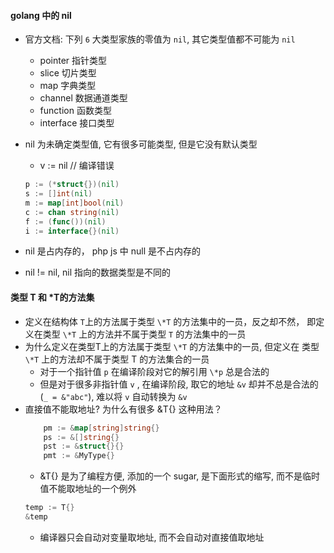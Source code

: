 #### golang 中的 nil
 - 官方文档: 下列 `6` 大类型家族的零值为 `nil`, 其它类型值都不可能为 `nil`
 	+ pointer 指针类型
 	+ slice 切片类型
 	+ map 字典类型
 	+ channel 数据通道类型
 	+ function 函数类型
 	+ interface 接口类型

 - nil 为未确定类型值, 它有很多可能类型, 但是它没有默认类型
 	+ v := nil // 编译错误
 	```go
 	p := (*struct{})(nil)
	s := []int(nil)
	m := map[int]bool(nil)
	c := chan string(nil)
	f := (func())(nil)
	i := interface{}(nil)
 	```

 - nil 是占内存的， php js 中 null 是不占内存的
 - nil != nil, nil 指向的数据类型是不同的


#### 类型 T 和 \*T的方法集
 - 定义在结构体 `T`上的方法属于类型 `\*T` 的方法集中的一员，反之却不然，
 即定义在类型 `\*T` 上的方法并不属于类型 `T` 的方法集中的一员
 - 为什么定义在类型T上的方法属于类型 `\*T` 的方法集中的一员, 但定义在 类型 `\*T` 
 上的方法却不属于类型 T 的方法集合的一员
 	+ 对于一个指针值 `p` 在编译阶段对它的解引用 `\*p` 总是合法的
 	+ 但是对于很多非指针值 `v` , 在编译阶段, 取它的地址 `&v` 却并不总是合法的(`_ = &"abc"`), 难以将 `v` 自动转换为 `&v`
 - 直接值不能取地址? 为什么有很多 &T{} 这种用法？
 	```go
		pm := &map[string]string{}
		ps := &[]string{}
		pst := &struct{}{}
		pmt := &MyType{}
 	``` 
 	+ &T{} 是为了编程方便, 添加的一个 sugar, 是下面形式的缩写, 而不是临时值不能取地址的一个例外
 	```go
	temp := T{}
	&temp
 	```
 	+ 编译器只会自动对变量取地址, 而不会自动对直接值取地址